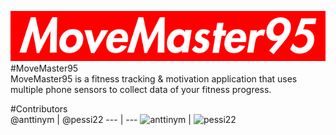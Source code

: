 ![Logo](readme_assets/MoveMaster95.png)  
#MoveMaster95  
MoveMaster95 is a fitness tracking & motivation application that uses multiple phone sensors to collect data of your fitness progress.  
  
#Contributors  
@anttinym | @pessi22
--- | ---
![anttinym](https://avatars0.githubusercontent.com/u/33100455?s=460&v=4) | ![pessi22](https://avatars2.githubusercontent.com/u/33121987?s=460&v=4)
